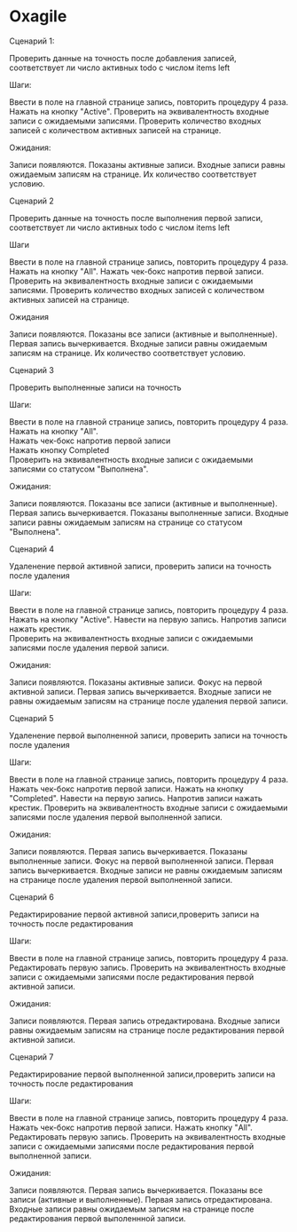 # Oxagile
Сценарий 1: 

Проверить данные на точность после добавления записей, соответствует ли число активных todo с числом items left

Шаги:

Ввести в поле на главной странице запись, повторить процедуру 4 раза. 
Нажать на кнопку "Active".
Проверить на эквивалентность входные записи с ожидаемыми записями.
Проверить количество входных записей с количеством активных записей на странице.

Ожидания:

Записи появляются.
Показаны активные записи.
Входные записи равны ожидаемым записям на странице.
Их количество соответствует условию.


Сценарий 2 

Проверить данные на точность после выполнения первой записи, соответствует ли число активных todo с числом items left

Шаги

Ввести в поле на главной странице запись, повторить процедуру 4 раза.
Нажать на кнопку "All".
Нажать чек-бокс напротив первой записи.	                                                  
Проверить на эквивалентность входные записи с ожидаемыми записями.
Проверить количество входных записей с количеством активных записей на странице.

Ожидания

Записи появляются.
Показаны все записи (активные и выполненные).
Первая запись вычеркивается.
Входные записи равны ожидаемым записям на странице.
Их количество соответствует условию.

Сценарий 3

Проверить выполненные записи на точность

Шаги:

Ввести в поле на главной странице запись, повторить процедуру 4 раза.
Нажать на кнопку "All".                                        
Нажать чек-бокс напротив первой записи	                                                  
Нажать кнопку Completed	                                                         
Проверить на эквивалентность входные записи с ожидаемыми записями со статусом "Выполнена".

Ожидания:

Записи появляются.
Показаны все записи (активные и выполненные).
Первая запись вычеркивается.
Показаны выполненные записи.
Входные записи равны ожидаемым записям на странице со статусом "Выполнена".

Сценарий 4

Удаленение первой активной записи, проверить записи на точность после удаления

Шаги:	  

Ввести в поле на главной странице запись, повторить процедуру 4 раза.
Нажать на кнопку "Active".
Навести на первую запись.
Напротив записи нажать крестик.	                                                  
Проверить на эквивалентность входные записи с ожидаемыми записями после удаления первой записи.	                                                        

Ожидания:

Записи появляются.
Показаны активные записи.
Фокус на первой активной записи.
Первая запись вычеркивается.
Входные записи не равны ожидаемым записям на странице после удаления первой записи.

Сценарий 5 

Удаленение первой выполненной записи, проверить записи на точность после удаления

Шаги:

Ввести в поле на главной странице запись, повторить процедуру 4 раза.
Нажать чек-бокс напротив первой записи.
Нажать на кнопку "Completed".
Навести на первую запись.
Напротив записи нажать крестик.
Проверить на эквивалентность входные записи с ожидаемыми записями после удаления первой выполненной записи.	 

Ожидания:

Записи появляются.
Первая запись вычеркивается.
Показаны выполненные записи.
Фокус на первой выполненной записи.
Первая запись вычеркивается.
Входные записи не равны ожидаемым записям на странице после удаления первой выполненной записи.

Сценарий 6

Редактирирование первой активной записи,проверить записи на точность после редактирования

Шаги:

Ввести в поле на главной странице запись, повторить процедуру 4 раза.
Редактировать первую запись.
Проверить на эквивалентность входные записи с ожидаемыми записями после редактирования первой активной записи.

Ожидания:

Записи появляются.
Первая запись отредактирована.
Входные записи равны ожидаемым записям на странице после редактирования первой активной записи.

Сценарий 7

Редактирирование первой выполненной записи,проверить записи на точность после редактирования

Шаги:

Ввести в поле на главной странице запись, повторить процедуру 4 раза.
Нажать чек-бокс напротив первой записи.
Нажать кнопку "All".
Редактировать первую запись.
Проверить на эквивалентность входные записи с ожидаемыми записями после редактирования первой выполненной записи.

Ожидания:

Записи появляются.
Первая запись вычеркивается.
Показаны все записи (активные и выполненные).
Первая запись отредактирована.
Входные записи равны ожидаемым записям на странице после редактирования первой выполеннной записи.


                                               
